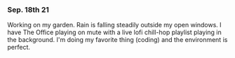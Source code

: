 ### Sep. 18th 21

Working on my garden. Rain is falling steadily outside my open windows. I have The Office playing on mute with a live lofi chill-hop playlist playing in the background. I'm doing my favorite thing (coding) and the environment is perfect.

